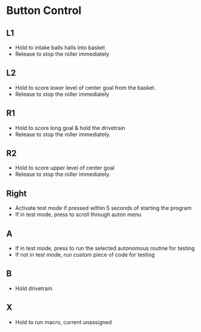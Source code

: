 # Button Control

## L1
*  Hold to intake balls halls into basket
*  Release to stop the roller immediately

## L2
*  Hold to score lower level of center goal from the basket.
*  Release to stop the roller immediately

## R1
*  Hold to score long goal & hold the drivetrain
*  Release to stop the roller immediately.

## R2
*  Hold to score upper level of center goal 
*  Release to stop the roller immediately.

## Right
*  Activate test mode if pressed within 5 seconds of starting the program
*  If in test mode, press to scroll through auton menu

## A
*  If in test mode, press to run the selected autonomous routine for testing
*  If not in test mode, run custom piece of code for testing

## B
*  Hold drivetrain

## X
*  Hold to run macro, current unassigned




